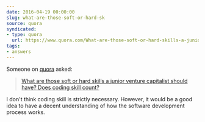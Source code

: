 ```yaml
---
date: 2016-04-19 00:00:00
slug: what-are-those-soft-or-hard-sk
source: quora
syndicated:
- type: quora
  url: https://www.quora.com/What-are-those-soft-or-hard-skills-a-junior-venture-capitalist-should-have-Does-coding-skill-count/answer/Roy-Tang
tags:
- answers
---
```


Someone on [quora](https://quora.com) asked:

> [What are those soft or hard skills a junior venture capitalist should have? Does coding skill count?](https://www.quora.com/What-are-those-soft-or-hard-skills-a-junior-venture-capitalist-should-have-Does-coding-skill-count/answer/Roy-Tang)


I don't think coding skill is strictly necessary. However, it would be a good idea to have a decent understanding of how the software development process works.